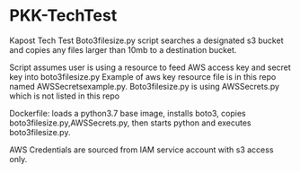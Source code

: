 # PKK-TechTest
Kapost Tech Test
Boto3filesize.py script searches a designated s3 bucket and copies any files larger than 10mb to a destination bucket. 

Script assumes user is using a resource to feed AWS access key and secret key into boto3filesize.py
Example of aws key resource file is in this repo named AWSSecretsexample.py.
Boto3filesize.py is using AWSSecrets.py which is not listed in this repo

Dockerfile: loads a python3.7 base image, installs boto3, copies boto3filesize.py,AWSSecrets.py, then starts python and executes boto3filesize.py.

AWS Credentials are sourced from IAM service account with s3 access only.
